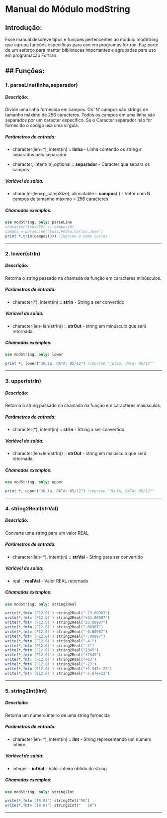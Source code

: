 # Manual do Módulo modString

## Introdução:

Esse manual descreve tipos e funções pertencentes ao módulo modString que agrupa funções específicas para uso em programas fortran. Faz parte de um esforço para manter bibliotecas importantes e agrupadas para uso em programação Fortran.

## ## Funções:

### 1. parseLine(linha,separador)

##### Descrição:

 Divide uma linha fornecida em campos. Os 'N' campos são strings de tamanho máximo de 256 caracteres. Todos os campos em uma linha são separados por um caracter específico. Se o Caracter separador não for fornecido o código usa uma vírgula. 

##### Parâmetros de entrada:

- character(len=*), intent(in) :: **linha** - Linha contendo os string s separados pelo separador

- character, intent(in),optional :: **separador** - Caracter que separa os campos

##### Variável de saída:

- character(len=p_campSize), allocatable :: **campos**(:) - Vetor com N campos de tamanho máximo = 256 caracteres

##### Chamadas exemplos:

```fortran
use modString, only: parseLine 
character(len=256) :: campos(8)
campos = parseLine("Luiz,Pedro,Carlos,Jose")
print *,trim(campos(3)) !Imprime o nome carlos
```

---

### 2. lower(strIn)

##### Descrição:

Retorna o string passado na chamada da função em caracteres minúsculos.

##### Parâmetros de entrada:

- character(*), intent(in) :: **strIn** - String a ser convertido

##### Variável de saída:

- character(len=len(strIn)) :: **strOut** - string em minúsculo que será retornada.

##### Chamadas exemplos:

```fortran
use modString, only: lower

print *, lower("JULia, DATA: 05/12") !imprime "julia, data: 05/12""
```

---

### 3. upper(strIn)

##### Descrição:

Retorna o string passado na chamada da função em caracteres maiúsculos.

##### Parâmetros de entrada:

- character(*), intent(in) :: **strIn** - String a ser convertido

##### Variável de saída:

- character(len=len(strIn)) :: **strOut** - string em maiúsculo que será retornada.

##### Chamadas exemplos:

```fortran
use modString, only: upper

print *, upper("JULia, DATA: 05/12") !imprime "JULIA, DATA: 05/12""
```

---

### 4. string2Real(strVal)

##### Descrição:

Converte uma string para um valor REAL

##### Parâmetros de entrada:

- character(len=*), intent(in) :: **strVal** - String para ser convertido

##### Variável de saída:

- real :: **realVal** - Valor REAL retornado

##### Chamadas exemplos:

```fortran
use modString, only: string2Real

write(*,fmt='(F12.6)') string2Real("-23.00987")
write(*,fmt='(F12.6)') string2Real("+23.00987")
write(*,fmt='(F12.6)') string2Real("23.00987")
write(*,fmt='(F12.6)') string2Real(".00987")
write(*,fmt='(F12.6)') string2Real("-0.00987")
write(*,fmt='(F12.6)') string2Real("-.00987")
write(*,fmt='(F12.6)') string2Real("-4.")
write(*,fmt='(F12.6)') string2Real("-4")
write(*,fmt='(F12.6)') string2Real("2345")
write(*,fmt='(F12.6)') string2Real("+2345") 
write(*,fmt='(F12.6)') string2Real("+23") 
write(*,fmt='(F12.6)') string2Real("-23") 
write(*,fmt='(E12.6)') string2Real("+2.345e-23")
write(*,fmt='(E12.6)') string2Real("-5.67e+23")
```

---

### 5. string2Int(iInt)

##### Descrição:

Retorna um número inteiro de uma string fornecida 

##### Parâmetros de entrada:

- character(len=*), intent(in) :: **iInt** - String representando um número inteiro

##### Variável de saída:

- integer :: **intVal** - Valor inteiro obtido do string

##### Chamadas exemplos:

```fortran
use modString, only: string2Int

write(*,fmt='(I8.8)') string2Int("58")
write(*,fmt='(I8.8)') string2Int("   58")
```

---
